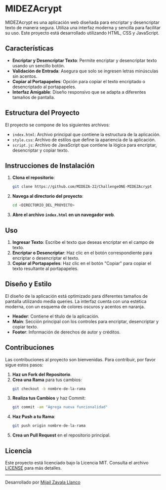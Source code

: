 # MIDEZAcrypt

MIDEZAcrypt es una aplicación web diseñada para encriptar y desencriptar texto de manera segura. Utiliza una interfaz moderna y sencilla para facilitar su uso. Este proyecto está desarrollado utilizando HTML, CSS y JavaScript.

## Características

- **Encriptar y Desencriptar Texto**: Permite encriptar y desencriptar texto usando un sencillo botón.
- **Validación de Entrada**: Asegura que solo se ingresen letras minúsculas sin acentos.
- **Copiar al Portapapeles**: Opción para copiar el texto encriptado o desencriptado al portapapeles.
- **Interfaz Amigable**: Diseño responsivo que se adapta a diferentes tamaños de pantalla.

## Estructura del Proyecto

El proyecto se compone de los siguientes archivos:

- `index.html`: Archivo principal que contiene la estructura de la aplicación.
- `style.css`: Archivo de estilos que define la apariencia de la aplicación.
- `script.js`: Archivo de JavaScript que contiene la lógica para encriptar, desencriptar y copiar texto.

## Instrucciones de Instalación

1. **Clona el repositorio**:
    ```bash
    git clone https://github.com/MIDEZA-22/ChallengeONE-MIDEZAcrypt
    ```

2. **Navega al directorio del proyecto**:
    ```bash
    cd <DIRECTORIO_DEL_PROYECTO>
    ```

3. **Abre el archivo `index.html` en un navegador web**.

## Uso

1. **Ingresar Texto**: Escribe el texto que deseas encriptar en el campo de texto.
2. **Encriptar o Desencriptar**: Haz clic en el botón correspondiente para encriptar o desencriptar el texto.
3. **Copiar al Portapapeles**: Haz clic en el botón "Copiar" para copiar el texto resultante al portapapeles.

## Diseño y Estilo

El diseño de la aplicación está optimizado para diferentes tamaños de pantalla utilizando media queries. La interfaz cuenta con una estética moderna, con un esquema de colores oscuros y acentos en naranja.

- **Header**: Contiene el título de la aplicación.
- **Main**: Sección principal con los controles para encriptar, desencriptar y copiar texto.
- **Footer**: Información de derechos de autor y créditos.

## Contribuciones

Las contribuciones al proyecto son bienvenidas. Para contribuir, por favor sigue estos pasos:

1. **Haz un Fork del Repositorio**.
2. **Crea una Rama** para tus cambios:
    ```bash
    git checkout -b nombre-de-la-rama
    ```
3. **Realiza tus Cambios** y haz Commit:
    ```bash
    git commit -am "Agrega nueva funcionalidad"
    ```
4. **Haz Push a tu Rama**:
    ```bash
    git push origin nombre-de-la-rama
    ```
5. **Crea un Pull Request** en el repositorio principal.

## Licencia

Este proyecto está licenciado bajo la Licencia MIT. Consulta el archivo [LICENSE](LICENSE) para más detalles.

---

Desarrollado por [Mijail Zavala Llanco](https://github.com/MIDEZA-22/MIDEZA-CV/)
